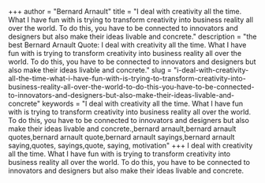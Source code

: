 +++
author = "Bernard Arnault"
title = "I deal with creativity all the time. What I have fun with is trying to transform creativity into business reality all over the world. To do this, you have to be connected to innovators and designers but also make their ideas livable and concrete."
description = "the best Bernard Arnault Quote: I deal with creativity all the time. What I have fun with is trying to transform creativity into business reality all over the world. To do this, you have to be connected to innovators and designers but also make their ideas livable and concrete."
slug = "i-deal-with-creativity-all-the-time-what-i-have-fun-with-is-trying-to-transform-creativity-into-business-reality-all-over-the-world-to-do-this-you-have-to-be-connected-to-innovators-and-designers-but-also-make-their-ideas-livable-and-concrete"
keywords = "I deal with creativity all the time. What I have fun with is trying to transform creativity into business reality all over the world. To do this, you have to be connected to innovators and designers but also make their ideas livable and concrete.,bernard arnault,bernard arnault quotes,bernard arnault quote,bernard arnault sayings,bernard arnault saying,quotes, sayings,quote, saying, motivation"
+++
I deal with creativity all the time. What I have fun with is trying to transform creativity into business reality all over the world. To do this, you have to be connected to innovators and designers but also make their ideas livable and concrete.

